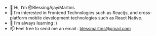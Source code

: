 - 👋 Hi, I’m @BlessingAjayiMartins
- 👀 I’m interested in Frontend Technologies such as Reactjs, and cross-platform mobile development technologies such as React Native.
- 🌱 I’m always learning :) 
- 📫 Feel free to send me an email : blessmartins@gmail.com


